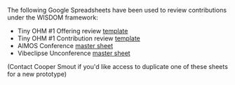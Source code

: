 The following Google Spreadsheets have been used to review contributions under the WISDOM framework:

- Tiny OHM #1 Offering review [template](https://docs.google.com/spreadsheets/d/1pQZDUxfWp-bcdKmXRrk9xqruLK9EkOj3TJ03FbdaIDM/edit?usp=sharing)
- Tiny OHM #1 Contribution review [template](https://docs.google.com/spreadsheets/d/1tkwqzx2RmbYZXYHtkanUfepgWaoiAusp5NAXUO5jKNc/edit?usp=sharing)
- AIMOS Conference [master sheet](https://docs.google.com/spreadsheets/d/1kQJM2kEVulzwXBQZuvR46wxaQY5_ohm0rbndIkdEkSE/edit?usp=sharing)
- Vibeclipse Unconference [master sheet](https://docs.google.com/spreadsheets/d/1t1mzPUlnKUeTf_lUKJySg1yiL5AxLkMORp6L5ZHOTww/edit?usp=sharing)

(Contact Cooper Smout if you'd like access to duplicate one of these sheets for a new prototype)
